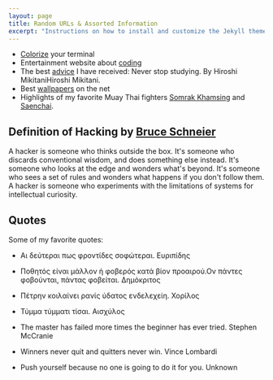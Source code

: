 ```yaml
---
layout: page
title: Random URLs & Assorted Information
excerpt: "Instructions on how to install and customize the Jekyll theme Minimal Mistakes."
---
```


* [Colorize](http://misc.flogisoft.com/bash/tip_colors_and_formatting) your terminal
* Entertainment website about [coding](http://thecodinglove.com/)
* The best [advice](https://www.linkedin.com/pulse/best-advice-ive-received-never-hiroshi) I have received: Never stop studying. By Hiroshi MikitaniHiroshi Mikitani.
* Best [wallpapers](http://alpha.wallhaven.cc/) on the net
* Highlights of my favorite Muay Thai fighters [Somrak Khamsing](https://www.youtube.com/watch?v=8VcBUJmP1F0) and [Saenchai](https://www.youtube.com/watch?v=gJ-JSVxsPaU).


## Definition of Hacking by [Bruce Schneier](https://www.schneier.com/)

A hacker is someone who thinks outside the box. It's someone who discards conventional wisdom, and does something else instead. It's someone who looks at the edge and wonders what's beyond. It's someone who sees a set of rules and wonders what happens if you don't follow them. A hacker is someone who experiments with the limitations of systems for intellectual curiosity. 


## Quotes

Some of my favorite quotes:

* Αι δεύτεραι πως φροντίδες σοφώτεραι. Ευριπίδης

* Ποθητός είναι μάλλον ή φοβερός κατά βίον προαιρού.Ον πάντες φοβούνται, πάντας φοβείται. Δημόκριτος

* Πέτρην κοιλαίνει ρανίς ύδατος ενδελεχείη. Χορίλος

* Τύμμα τύμματι τίσαι. Αισχύλος

* The master has failed more times the beginner has ever tried. Stephen McCranie

* Winners never quit and quitters never win. Vince Lombardi

* Push yourself because no one is going to do it for you. Unknown

